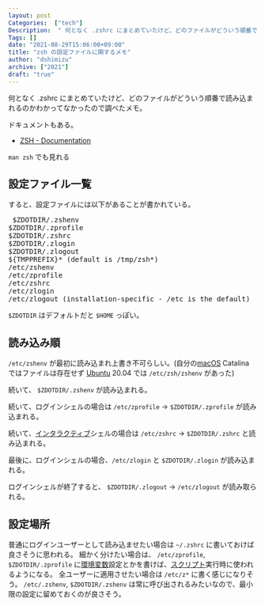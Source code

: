 ```yaml
---
layout: post
Categories:  ["tech"]
Description:  " 何となく .zshrc にまとめていたけど、どのファイルがどういう順番で読み込まれるのかわかってなかったので調べたメモ。  ドキュメントもある。   ZSH - Documentation   man zsh でも見れる "
Tags: []
date: "2021-08-29T15:06:00+09:00"
title: "zsh の設定ファイルに関するメモ"
author: "dshimizu"
archive: ["2021"]
draft: "true"
---
```


<body>
<p>何となく .zshrc にまとめていたけど、どのファイルがどういう順番で読み込まれるのかわかってなかったので調べたメモ。</p>

<p>ドキュメントもある。</p>

<ul>
<li><a href="https://zsh.sourceforge.io/Doc/">ZSH - Documentation</a></li>
</ul>


<p><code>man zsh</code> でも見れる</p>
</body>

<!-- more -->

<body>
<h2>設定ファイル一覧</h2>

<p>すると、設定ファイルには以下があることが書かれている。</p>

<pre class="code" data-lang="" data-unlink> $ZDOTDIR/.zshenv
$ZDOTDIR/.zprofile
$ZDOTDIR/.zshrc
$ZDOTDIR/.zlogin
$ZDOTDIR/.zlogout
${TMPPREFIX}* (default is /tmp/zsh*)
/etc/zshenv
/etc/zprofile
/etc/zshrc
/etc/zlogin
/etc/zlogout (installation-specific - /etc is the default) </pre>


<p><code>$ZDOTDIR</code> はデフォルトだと <code>$HOME</code> っぽい。</p>

<h2>読み込み順</h2>

<p><code>/etc/zshenv</code> が最初に読み込まれ上書き不可らしい。(自分の<a class="keyword" href="http://d.hatena.ne.jp/keyword/macOS">macOS</a> Catalina ではファイルは存在せず <a class="keyword" href="http://d.hatena.ne.jp/keyword/Ubuntu">Ubuntu</a> 20.04 では <code>/etc/zsh/zshenv</code> があった)</p>

<p>続いて、 <code>$ZDOTDIR/.zshenv</code> が読み込まれる。</p>

<p>続いて、ログインシェルの場合は <code>/etc/zprofile</code>  -&gt; <code>$ZDOTDIR/.zprofile</code> が読み込まれる。</p>

<p>続いて、<a class="keyword" href="http://d.hatena.ne.jp/keyword/%A5%A4%A5%F3%A5%BF%A5%E9%A5%AF%A5%C6%A5%A3%A5%D6">インタラクティブ</a>シェルの場合は <code>/etc/zshrc</code>  -&gt; <code>$ZDOTDIR/.zshrc</code> と読み込まれる。</p>

<p>最後に、ログインシェルの場合、<code>/etc/zlogin</code> と <code>$ZDOTDIR/.zlogin</code> が読み込まれる。</p>

<p>ログインシェルが終了すると、 <code>$ZDOTDIR/.zlogout</code> -&gt; <code>/etc/zlogout</code> が読み取られる。</p>

<h2>設定場所</h2>

<p>普通にログインユーザーとして読み込ませたい場合は <code>~/.zshrc</code> に書いておけば良さそうに思われる。
細かく分けたい場合は、 <code>/etc/zprofile</code>,  <code>$ZDOTDIR/.zprofile</code> に<a class="keyword" href="http://d.hatena.ne.jp/keyword/%B4%C4%B6%AD%CA%D1%BF%F4">環境変数</a>設定とかを書けば、<a class="keyword" href="http://d.hatena.ne.jp/keyword/%A5%B9%A5%AF%A5%EA%A5%D7%A5%C8">スクリプト</a>実行時に使われるようになる。
全ユーザーに適用させたい場合は <code>/etc/z*</code> に書く感じになりそう。
<code>/etc/.zshenv</code>, <code>$ZDOTDIR/.zshenv</code> は常に呼び出されるみたいなので、最小限の設定に留めておくのが良さそう。</p>
</body>
